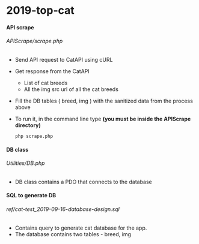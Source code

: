 # 2019-top-cat

#### API scrape 
###### *APIScrape/scrape.php*

* Send API request to CatAPI using cURL

* Get response from the CatAPI
    * List of cat breeds
    * All the img src url of all the cat breeds
    
* Fill the DB tables ( breed, img ) with the sanitized data from the process above

* To run it, in the command line type 
**(you must be inside the APIScrape directory)**

    ``` php scrape.php ```
    



    
#### DB class 
###### *Utilities/DB.php*

* DB class contains a PDO that connects to the database





#### SQL to generate DB 
###### *ref/cat-test_2019-09-16-database-design.sql*

* Contains query to generate cat database for the app.
* The database contains two tables - breed, img
